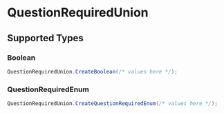 # QuestionRequiredUnion


## Supported Types

### Boolean

```csharp
QuestionRequiredUnion.CreateBoolean(/* values here */);
```

### QuestionRequiredEnum

```csharp
QuestionRequiredUnion.CreateQuestionRequiredEnum(/* values here */);
```
